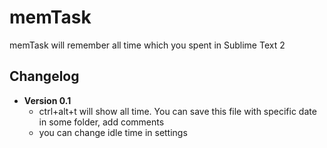 memTask
===============

memTask will remember all time which you spent in Sublime Text 2

## Changelog

- **Version 0.1**
  - ctrl+alt+t will show all time. You can save this file with specific date in some folder, add comments
  - you can change idle time in settings
